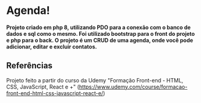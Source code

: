 # Agenda!

**Projeto criado em php 8, utilizando PDO para a conexão com o banco de dados e sql como o mesmo. Foi utilizado bootstrap para o front do projeto e php para o back. O projeto é um CRUD de uma agenda, onde você pode adicionar, editar e excluir contatos.**

## Referências
Projeto feito a partir do curso da Udemy "Formação Front-end - HTML, CSS, JavaScript, React e +" (https://www.udemy.com/course/formacao-front-end-html-css-javascript-react-e/)